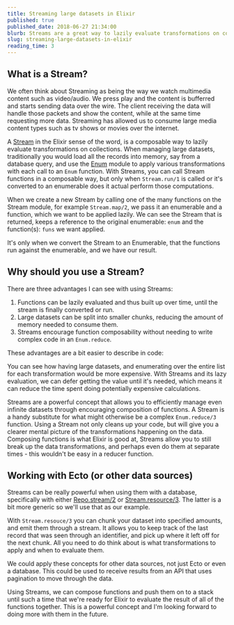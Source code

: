 ```yaml
---
title: Streaming large datasets in Elixir
published: true
published_date: 2018-06-27 21:34:00
blurb: Streams are a great way to lazily evaluate transformations on collections. Find out how and why you would use a Stream.
slug: streaming-large-datasets-in-elixir
reading_time: 3
---
```


## What is a Stream?
We often think about Streaming as being the way we watch multimedia content such as video/audio. We press play and the content is bufferred and starts sending data over the wire. The client receiving the data will handle those packets and show the content, while at the same time requesting more data. Streaming has allowed us to consume large media content types such as tv shows or movies over the internet.

A [Stream](https://hexdocs.pm/elixir/Stream.html) in the Elixir sense of the word, is a composable way to lazily evaluate transformations on collections. When managing large datasets, traditionally you would load all the records into memory, say from a database query, and use the [Enum](https://hexdocs.pm/elixir/Enum.html) module to apply various transformations with each call to an `Enum` function. With Streams, you can call Stream functions in a composable way, but only when `Stream.run/1` is called or it's converted to an enumerable does it actual perform those computations.

When we create a new Stream by calling one of the many functions on the Stream module, for example `Stream.map/2`, we pass it an enumerable and a function, which we want to be applied lazily. We can see the Stream that is returned, keeps a reference to the original enumerable: `enum` and the function(s): `funs` we want applied. 

It's only when we convert the Stream to an Enumerable, that the functions run against the enumerable, and we have our result.

<script src="https://gist.github.com/jackmarchant/1ba97148b636a17adde97f49cb327fd3.js"></script>

## Why should you use a Stream?
There are three advantages I can see with using Streams:
1. Functions can be lazily evaluated and thus built up over time, until the stream is finally converted or run.
2. Large datasets can be split into smaller chunks, reducing the amount of memory needed to consume them.
3. Streams encourage function composability without needing to write complex code in an `Enum.reduce`.

These advantages are a bit easier to describe in code:

<script src="https://gist.github.com/jackmarchant/2dee409739ff88ac1841d4ce9bd24346.js"></script>

You can see how having large datasets, and enumerating over the entire list for each transformation would be more expensive. With Streams and its lazy evaluation, we can defer getting the value until it's needed, which means it can reduce the time spent doing potentially expensive calculations.

Streams are a powerful concept that allows you to efficiently manage even infinite datasets through encouraging composition of functions. A Stream is a handy substitute for what might otherwise be a complex `Enum.reduce/3` function. Using a Stream not only cleans up your code, but will give you a clearer mental picture of the transformations happening on the data.
Composing functions is what Elixir is good at, Streams allow you to still break up the data transformations, and perhaps even do them at separate times - this wouldn't be easy in a reducer function.

## Working with Ecto (or other data sources)

Streams can be really powerful when using them with a database, specifically with either [Repo.stream/2](https://hexdocs.pm/ecto/Ecto.Repo.html#c:stream/2) or [Stream.resource/3](https://hexdocs.pm/elixir/Stream.html#resource/3). The latter is a bit more generic so we'll use that as our example.

With `Stream.resouce/3` you can chunk your dataset into specified amounts, and emit them through a stream. It allows you to keep track of the last record that was seen through an identifier, and pick up where it left off for the next chunk. All you need to do think about is what transformations to apply and when to evaluate them.

We could apply these concepts for other data sources, not just Ecto or even a database. This could be used to receive results from an API that uses pagination to move through the data.

Using Streams, we can compose functions and push them on to a stack until such a time that we're ready for Elixir to evaluate the result of all of the functions together. This is a powerful concept and I'm looking forward to doing more with them in the future.
